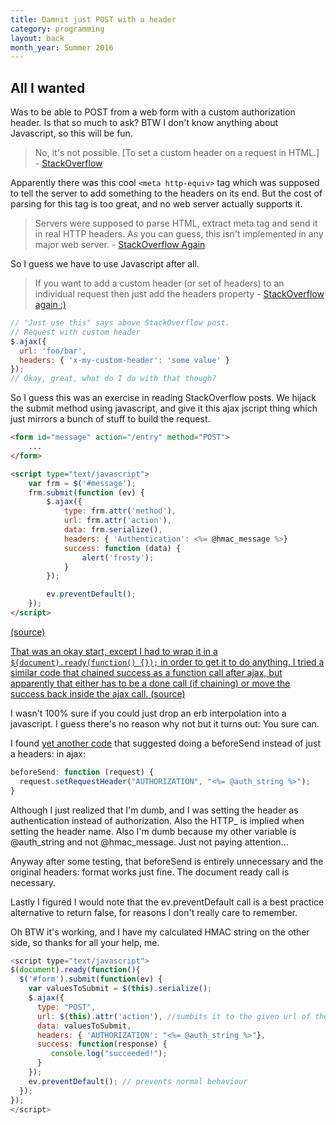 ```yaml
---
title: Damnit just POST with a header
category: programming
layout: back
month_year: Summer 2016
---
```


All I wanted
--------------
Was to be able to POST from a web form with a custom authorization header. Is that so much to ask? BTW I don't know anything about Javascript, so this will be fun.

<blockquote> No, it's not possible. [To set a custom header on a request in HTML.] - <a href="http://stackoverflow.com/questions/3047711/custom-http-request-headers-in-html">StackOverflow</a></blockquote>

Apparently there was this cool `<meta http-equiv>` tag which was supposed to tell the server to add something to the headers on its end. But the cost of parsing for this tag is too great, and no web server actually supports it.

<blockquote> Servers were supposed to parse HTML, extract meta tag and send it in real HTTP headers. As you can guess, this isn't implemented in any major web server. - <a href="http://stackoverflow.com/questions/5236900/meta-http-equiv-is-it-sent-as-part-of-an-http-header-or-does-the-client-parse">StackOverflow Again</a></blockquote>

So I guess we have to use Javascript after all.

<blockquote> If you want to add a custom header (or set of headers) to an individual request then just add the headers property - <a href="http://stackoverflow.com/questions/7686827/how-can-i-add-a-custom-http-header-to-ajax-request-with-js-or-jquery">StackOverflow again :)</a></blockquote>

```js
// "Just use this" says above StackOverflow post.
// Request with custom header
$.ajax({
  url: 'foo/bar',
  headers: { 'x-my-custom-header': 'some value' }
});
// Okay, great, what do I do with that though?
```

So I guess this was an exercise in reading StackOverflow posts. We hijack the submit method using javascript, and give it this ajax jscript thing which just mirrors a bunch of stuff to build the request.

```html
<form id="message" action="/entry" method="POST">
    ...
</form>

<script type="text/javascript">
    var frm = $('#message');
    frm.submit(function (ev) {
        $.ajax({
            type: frm.attr('method'),
            url: frm.attr('action'),
            data: frm.serialize(),
            headers: { 'Authentication': <%= @hmac_message %>}
            success: function (data) {
                alert('frosty');
            }
        });

        ev.preventDefault();
    });
</script>
```
<a href="http://stackoverflow.com/a/11855073"> (source)

That was an okay start, except I had to wrap it in a ```$(document).ready(function() {});``` in order to get it to do anything. I tried a similar code that chained success as a function call after ajax, but apparently that either has to be a done call (if chaining) or move the success back inside the ajax call. <a href="http://stackoverflow.com/questions/18588861/getting-typeerror-ajax-done-is-not-a-function-ajax-jquery"> (source) </a>

I wasn't 100% sure if you could just drop an erb interpolation into a javascript. I guess there's no reason why not but it turns out: You sure can.

I found <a href="http://stackoverflow.com/questions/10093053/add-header-in-ajax-request-with-jquery">yet another code</a> that suggested doing a beforeSend instead of just a headers: in ajax:

```js
beforeSend: function (request) {
  request.setRequestHeader("AUTHORIZATION", "<%= @auth_string %>");
}
```

Although I just realized that I'm dumb, and I was setting the header as authentication instead of authorization. Also the HTTP_ is implied when setting the header name. Also I'm dumb because my other variable is @auth_string and not @hmac_message. Just not paying attention...

Anyway after some testing, that beforeSend is entirely unnecessary and the original headers: format works just fine. The document ready call is necessary.

Lastly I figured I would note that the ev.preventDefault call is a best practice alternative to return false, for reasons I don't really care to remember.

Oh BTW it's working, and I have my calculated HMAC string on the other side, so thanks for all your help, me.

```js
<script type="text/javascript">
$(document).ready(function(){
  $('#form').submit(function(ev) {
    var valuesToSubmit = $(this).serialize();
    $.ajax({
      type: "POST",
      url: $(this).attr('action'), //sumbits it to the given url of the form
      data: valuesToSubmit,
      headers: { 'AUTHORIZATION': "<%= @auth_string %>"},
      success: function(response) {
         console.log("succeeded!");
      }
    });
    ev.preventDefault(); // prevents normal behaviour
  });
});
</script>
```
